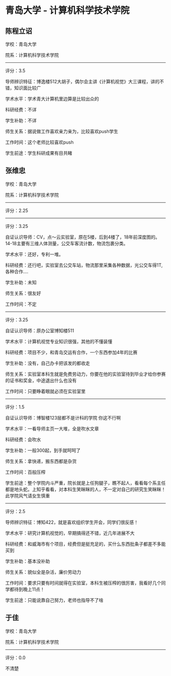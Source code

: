 # 青岛大学 - 计算机科学技术学院

## 陈程立诏

学校：青岛大学

院系：计算机科学技术学院

* * *

评分：3.5

导师辨识特征：博逸楼512大胡子，偶尔会主讲《计算机视觉》大三课程，讲的不错，知识面比较广

学术水平：学术青大计算机里边算是比较出众的

科研经费：不详

学生补助：不详

师生关系：据说做工作喜欢亲力亲为，比较喜欢push学生

工作时间：这个老师比较喜欢push

学生前途：学生科研成果有目共睹

## 张维忠

学校：青岛大学

院系：计算机科学技术学院

* * *

评分：2.25

* * *

评分：3.25

自证认识导师：CV，点～云实验室，原在5楼，后到4楼了，18年前深度图的。14-18主要有三维人体测量，公交车客流计数，物流包裹分类。

学术水平：还好，专利一堆。

科研经费：还行吧，实验室去公交车站，物流那里采集各种数据，光公交车得1T,各种合作....

学生补助：未知

师生关系：很友好

工作时间：不定

* * *

评分：3.25

自证认识导师：原办公室博知楼511

学术水平：计算机视觉专业知识很强，其他的不懂装懂

科研经费：项目不少，和青岛交运有合作，一个东西参加4年的比赛

学生补助：没有，自己办卡把该发的都收走

师生关系：实验室本科生就是免费劳动力，你要在他的实验室待到毕业才给你参赛的证书和奖金，中途退出什么也没有

工作时间：只要睁着眼就必须在实验室里

* * *

评分：1.5

自证认识导师：博智楼123层都不是计科的学院 你这不行啊

学术水平：一看导师主页一大堆，全是吹水文章

科研经费：会吹水

学生补助：一般300起，到手就呵呵了

师生关系：拿快递，搬东西都是杂货

工作时间：百般压榨

学生前途：整个学院内斗严重，院长就是上任狗腿子，瞧不起人，看看每个系主任都是地头蛇。上知乎看看，对本科生笑眯眯的人，不一定对自己的研究生笑眯眯！此学院风气请女生慎重

* * *

评分：2.5

导师辨识特征：博知422，就是喜欢组织学生开会，同学们很反感！

学术水平：研究计算机视觉的，早期搞得还不错，近几年进展不大

科研经费：和威海市有个项目，经费但是挺充足的，买什么东西批条子都差不多能买到

学生补助：基本没补助

师生关系：貌似全是杂活，廉价劳动力

工作时间：要求只要有时间就得在实验室，本科生被压榨的很厉害，我看好几个同学都待到晚上11点！

学生前途：只能说靠自己努力，老师也指导不了啥

## 于佳

学校：青岛大学

院系：计算机科学技术学院

* * *

评分：0.0

不清楚